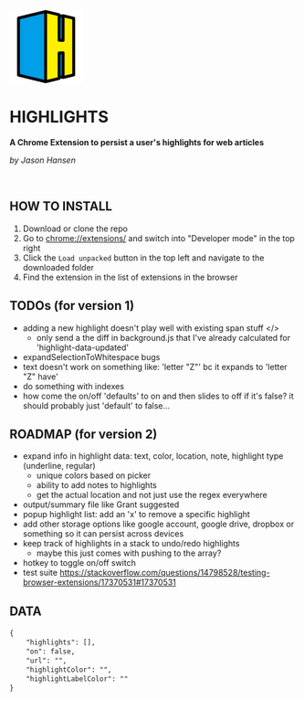 ![highlights](/images/icon-128x128-h.png)

# HIGHLIGHTS
**A Chrome Extension to persist a user's highlights for web articles**

*by Jason Hansen*

&nbsp;

## HOW TO INSTALL
1. Download or clone the repo
2. Go to [chrome://extensions/](chrome://extensions/) and switch into "Developer mode" in the top right
3. Click the `Load unpacked` button in the top left and navigate to the downloaded folder
4. Find the extension in the list of extensions in the browser

## TODOs (for version 1)
- adding a new highlight doesn't play well with existing span stuff </>
  - only send a the diff in background.js that I've already calculated for 'highlight-data-updated'
- expandSelectionToWhitespace bugs
 - text doesn't work on something like: 'letter "Z"' bc it expands to 'letter "Z" have'
 - do something with indexes
- how come the on/off 'defaults' to on and then slides to off if it's false? it should probably just 'default' to false...

## ROADMAP (for version 2)
- expand info in highlight data: text, color, location, note, highlight type (underline, regular)
    - unique colors based on picker
    - ability to add notes to highlights
    - get the actual location and not just use the regex everywhere
- output/summary file like Grant suggested
- popup highlight list: add an 'x' to remove a specific highlight
- add other storage options like google account, google drive, dropbox or something so it can persist across devices
- keep track of highlights in a stack to undo/redo highlights
    - maybe this just comes with pushing to the array?
- hotkey to toggle on/off switch
- test suite https://stackoverflow.com/questions/14798528/testing-browser-extensions/17370531#17370531

## DATA
```
{
    "highlights": [],
    "on": false,
    "url": "",
    "highlightColor": "",
    "highlightLabelColor": ""
}
```